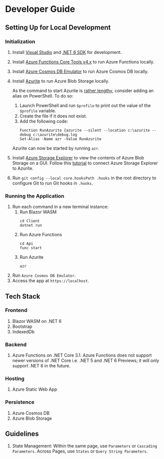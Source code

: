 # Developer Guide

## Setting Up for Local Development

### Initialization

1. Install [Visual Studio](https://visualstudio.microsoft.com/downloads/) and [.NET 6 SDK](https://dotnet.microsoft.com/download/dotnet/6.0) for development.
1. Install [Azure Functions Core Tools v4.x](https://docs.microsoft.com/en-us/azure/azure-functions/functions-run-local?tabs=windows%2Ccsharp%2Cbash#v2) to run Azure Functions locally.
1. Install [Azure Cosmos DB Emulator](https://docs.microsoft.com/en-us/azure/cosmos-db/local-emulator?tabs=cli%2Cssl-netstd21) to run Azure Cosmos DB locally.
1. Install [Azurite](https://docs.microsoft.com/en-us/azure/storage/common/storage-use-azurite?tabs=visual-studio) to run Azure Blob Storage locally.
    
    As the command to start Azurite is [rather lengthy](https://docs.microsoft.com/en-us/azure/storage/common/storage-use-azurite?tabs=visual-studio#run-azurite-from-a-command-line), consider adding an alias on PowerShell. To do so:

   1. Launch PowerShell and run `$profile` to print out the value of the `$profile` variable. 
   1. Create the file if it does not exist. 
   1. Add the following code:
      ```
      Function RunAzurite {azurite --silent --location c:\azurite --debug c:\azurite\debug.log
      Set-Alias -Name azr -Value RunAzurite
      ```

   Azurite can now be started by running `azr`.
1. Install [Azure Storage Explorer](https://azure.microsoft.com/en-us/features/storage-explorer/#overview) to view the contents of Azure Blob Storage on a GUI. Follow this [tutorial](https://docs.microsoft.com/en-us/azure/storage/common/storage-use-azurite?tabs=visual-studio#connect-to-azurite-using-http) to connect Azure Storage Explorer to Azurite.
1. Run `git config --local core.hooksPath .hooks` in the root directory to configure Git to run Git hooks in `.hooks`.

### Running the Application

1. Run each command in a new terminal instance:
    1. Run Blazor WASM
       ```
       cd Client
       dotnet run
       ```
    1. Run Azure Functions
       ```
       cd Api
       func start
       ```
    1. Run Azurite
       ```
       azr
       ```
1. Run `Azure Cosmos DB Emulator`.
1. Access the app at `https://localhost`.

## Tech Stack

### Frontend

1. Blazor WASM on .NET 6
1. Bootstrap
1. IndexedDb

### Backend

1. Azure Functions on .NET Core 3.1. Azure Functions does not support newer versions of .NET Core i.e. .NET 5 and .NET 6 Previews; it will only support .NET 6 in the future.

### Hosting

1. Azure Static Web App

### Persistence

1. Azure Cosmos DB
1. Azure Blob Storage

## Guidelines

1. State Management: Within the same page, use `Parameters` or `Cascading Parameters`. Across Pages, use `States` or `Query String Parameters`.
